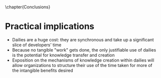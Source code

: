 
\chapter{Conclusions}

# Practical implications

- Dailies are a huge cost: they are synchronous and take up a significant slice of developers' time
- Because no tangible "work" gets done, the only justifiable use of dailies is the potential for knowledge transfer and creation
- Exposition on the mechanisms of knowledge creation within dailies will allow organizations to structure their use of the time taken for more of the intangible benefits desired
